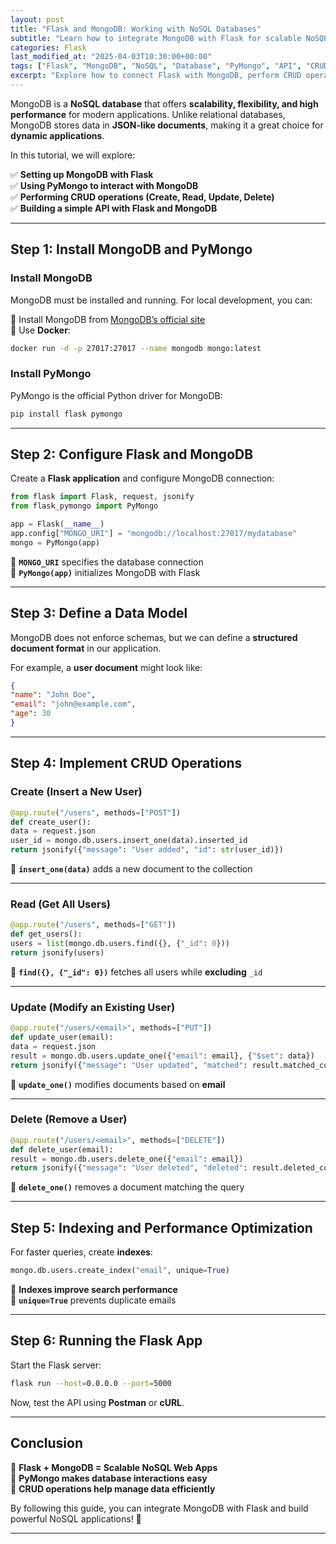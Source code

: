 ```yaml
---
layout: post
title: "Flask and MongoDB: Working with NoSQL Databases"
subtitle: "Learn how to integrate MongoDB with Flask for scalable NoSQL database management"
categories: Flask
last_modified_at: "2025-04-03T10:30:00+00:00"
tags: ["Flask", "MongoDB", "NoSQL", "Database", "PyMongo", "API", "CRUD"]
excerpt: "Explore how to connect Flask with MongoDB, perform CRUD operations, and build a scalable NoSQL-based web application with PyMongo."
---
```

MongoDB is a **NoSQL database** that offers **scalability, flexibility, and high performance** for modern applications. Unlike relational databases, MongoDB stores data in **JSON-like documents**, making it a great choice for **dynamic applications**.

In this tutorial, we will explore:

✅ **Setting up MongoDB with Flask**  
✅ **Using PyMongo to interact with MongoDB**  
✅ **Performing CRUD operations (Create, Read, Update, Delete)**  
✅ **Building a simple API with Flask and MongoDB**

---

## Step 1: Install MongoDB and PyMongo

### Install MongoDB

MongoDB must be installed and running. For local development, you can:

🔹 Install MongoDB from [MongoDB’s official site](https://www.mongodb.com/try/download/community)  
🔹 Use **Docker**:

```sh
docker run -d -p 27017:27017 --name mongodb mongo:latest
```

### Install PyMongo

PyMongo is the official Python driver for MongoDB:

```sh
pip install flask pymongo
```

---

## Step 2: Configure Flask and MongoDB

Create a **Flask application** and configure MongoDB connection:

```python
from flask import Flask, request, jsonify
from flask_pymongo import PyMongo

app = Flask(__name__)
app.config["MONGO_URI"] = "mongodb://localhost:27017/mydatabase"
mongo = PyMongo(app)
```

🔹 **`MONGO_URI`** specifies the database connection  
🔹 **`PyMongo(app)`** initializes MongoDB with Flask

---

## Step 3: Define a Data Model

MongoDB does not enforce schemas, but we can define a **structured document format** in our application.

For example, a **user document** might look like:

```json
{
"name": "John Doe",
"email": "john@example.com",
"age": 30
}
```

---

## Step 4: Implement CRUD Operations

### **Create (Insert a New User)**

```python
@app.route("/users", methods=["POST"])
def create_user():
data = request.json
user_id = mongo.db.users.insert_one(data).inserted_id
return jsonify({"message": "User added", "id": str(user_id)})
```

📌 **`insert_one(data)`** adds a new document to the collection

---

### **Read (Get All Users)**

```python
@app.route("/users", methods=["GET"])
def get_users():
users = list(mongo.db.users.find({}, {"_id": 0}))
return jsonify(users)
```

📌 **`find({}, {"_id": 0})`** fetches all users while **excluding** `_id`

---

### **Update (Modify an Existing User)**

```python
@app.route("/users/<email>", methods=["PUT"])
def update_user(email):
data = request.json
result = mongo.db.users.update_one({"email": email}, {"$set": data})
return jsonify({"message": "User updated", "matched": result.matched_count})
```

📌 **`update_one()`** modifies documents based on **email**

---

### **Delete (Remove a User)**

```python
@app.route("/users/<email>", methods=["DELETE"])
def delete_user(email):
result = mongo.db.users.delete_one({"email": email})
return jsonify({"message": "User deleted", "deleted": result.deleted_count})
```

📌 **`delete_one()`** removes a document matching the query

---

## Step 5: Indexing and Performance Optimization

For faster queries, create **indexes**:

```python
mongo.db.users.create_index("email", unique=True)
```

🔹 **Indexes improve search performance**  
🔹 **`unique=True`** prevents duplicate emails

---

## Step 6: Running the Flask App

Start the Flask server:

```sh
flask run --host=0.0.0.0 --port=5000
```

Now, test the API using **Postman** or **cURL**.

---

## Conclusion

🔹 **Flask + MongoDB = Scalable NoSQL Web Apps**  
🔹 **PyMongo makes database interactions easy**  
🔹 **CRUD operations help manage data efficiently**

By following this guide, you can integrate MongoDB with Flask and build powerful NoSQL applications! 🚀

---
